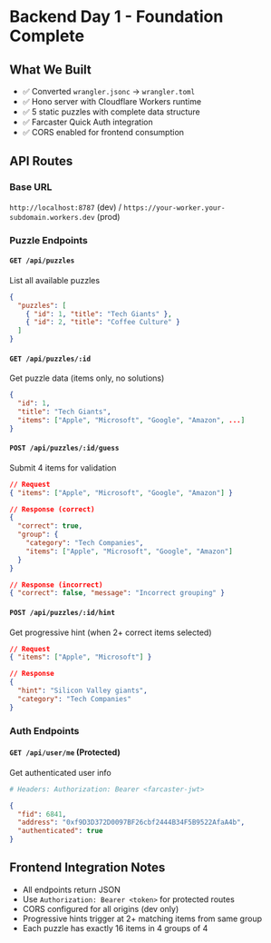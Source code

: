 # Backend Day 1 - Foundation Complete

## What We Built
- ✅ Converted `wrangler.jsonc` → `wrangler.toml`
- ✅ Hono server with Cloudflare Workers runtime
- ✅ 5 static puzzles with complete data structure
- ✅ Farcaster Quick Auth integration
- ✅ CORS enabled for frontend consumption

## API Routes

### Base URL
`http://localhost:8787` (dev) / `https://your-worker.your-subdomain.workers.dev` (prod)

### Puzzle Endpoints

#### `GET /api/puzzles`
List all available puzzles
```json
{
  "puzzles": [
    { "id": 1, "title": "Tech Giants" },
    { "id": 2, "title": "Coffee Culture" }
  ]
}
```

#### `GET /api/puzzles/:id`
Get puzzle data (items only, no solutions)
```json
{
  "id": 1,
  "title": "Tech Giants",
  "items": ["Apple", "Microsoft", "Google", "Amazon", ...]
}
```

#### `POST /api/puzzles/:id/guess`
Submit 4 items for validation
```json
// Request
{ "items": ["Apple", "Microsoft", "Google", "Amazon"] }

// Response (correct)
{
  "correct": true,
  "group": {
    "category": "Tech Companies",
    "items": ["Apple", "Microsoft", "Google", "Amazon"]
  }
}

// Response (incorrect)
{ "correct": false, "message": "Incorrect grouping" }
```

#### `POST /api/puzzles/:id/hint`
Get progressive hint (when 2+ correct items selected)
```json
// Request
{ "items": ["Apple", "Microsoft"] }

// Response
{
  "hint": "Silicon Valley giants",
  "category": "Tech Companies"
}
```

### Auth Endpoints

#### `GET /api/user/me` (Protected)
Get authenticated user info
```bash
# Headers: Authorization: Bearer <farcaster-jwt>
```
```json
{
  "fid": 6841,
  "address": "0xf9D3D372D0097BF26cbf2444B34F5B9522AfaA4b",
  "authenticated": true
}
```

## Frontend Integration Notes
- All endpoints return JSON
- Use `Authorization: Bearer <token>` for protected routes
- CORS configured for all origins (dev only)
- Progressive hints trigger at 2+ matching items from same group
- Each puzzle has exactly 16 items in 4 groups of 4
